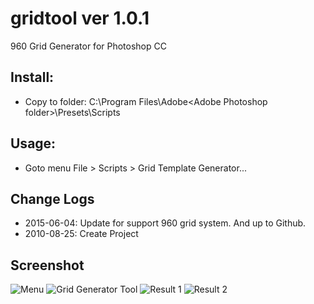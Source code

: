 # gridtool ver 1.0.1
960 Grid Generator for Photoshop CC

## Install: 
- Copy to folder: C:\Program Files\Adobe\<Adobe Photoshop folder>\Presets\Scripts
	
## Usage:
- Goto menu File > Scripts > Grid Template Generator...
 
## Change Logs
- 2015-06-04: Update for support 960 grid system. And up to Github.
- 2010-08-25: Create Project

## Screenshot
![Menu](http://i-designer.net/share/gridtool/step1.png)
![Grid Generator Tool](http://i-designer.net/share/gridtool/step2.png)
![Result 1](http://i-designer.net/share/gridtool/step3.png)
![Result 2](http://i-designer.net/share/gridtool/step4.png)
